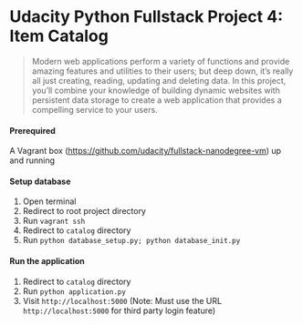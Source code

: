 # Udacity Python Fullstack Project 4: Item Catalog

> Modern web applications perform a variety of functions and provide amazing features and utilities to their users; but deep down, it’s really all just creating, reading, updating and deleting data. In this project, you’ll combine your knowledge of building dynamic websites with persistent data storage to create a web application that provides a compelling service to your users.

#### Prerequired
A Vagrant box (https://github.com/udacity/fullstack-nanodegree-vm) up and running

#### Setup database
1. Open terminal
2. Redirect to root project directory
3. Run `vagrant ssh`
4. Redirect to `catalog` directory
5. Run `python database_setup.py; python database_init.py`


#### Run the application
1. Redirect to `catalog` directory
2. Run `python application.py`
3. Visit `http://localhost:5000` (Note: Must use the URL `http://localhost:5000` for third party login feature)
